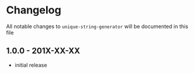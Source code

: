 # Changelog

All notable changes to `unique-string-generator` will be documented in this file

## 1.0.0 - 201X-XX-XX

- initial release
